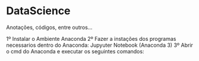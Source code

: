 # DataScience
Anotações, códigos, entre outros...


1º Instalar o Ambiente Anaconda 
2º Fazer a instações dos programas necessarios dentro do Anaconda: Jupyuter Notebook (Anaconda 3)
3º Abrir o cmd do Anaconda e executar os seguintes comandos: 

